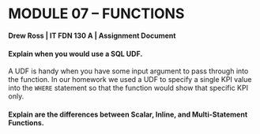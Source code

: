 # MODULE 07 – FUNCTIONS #
**Drew Ross | IT FDN 130 A | Assignment Document**

#### Explain when you would use a SQL UDF. ####
A UDF is handy when you have some input argument to pass through into the function.  In our homework we used a UDF to specify a single KPI value into the `WHERE` statement so that the function would show that specific KPI only.
#### Explain are the differences between Scalar, Inline, and Multi-Statement Functions. ####
